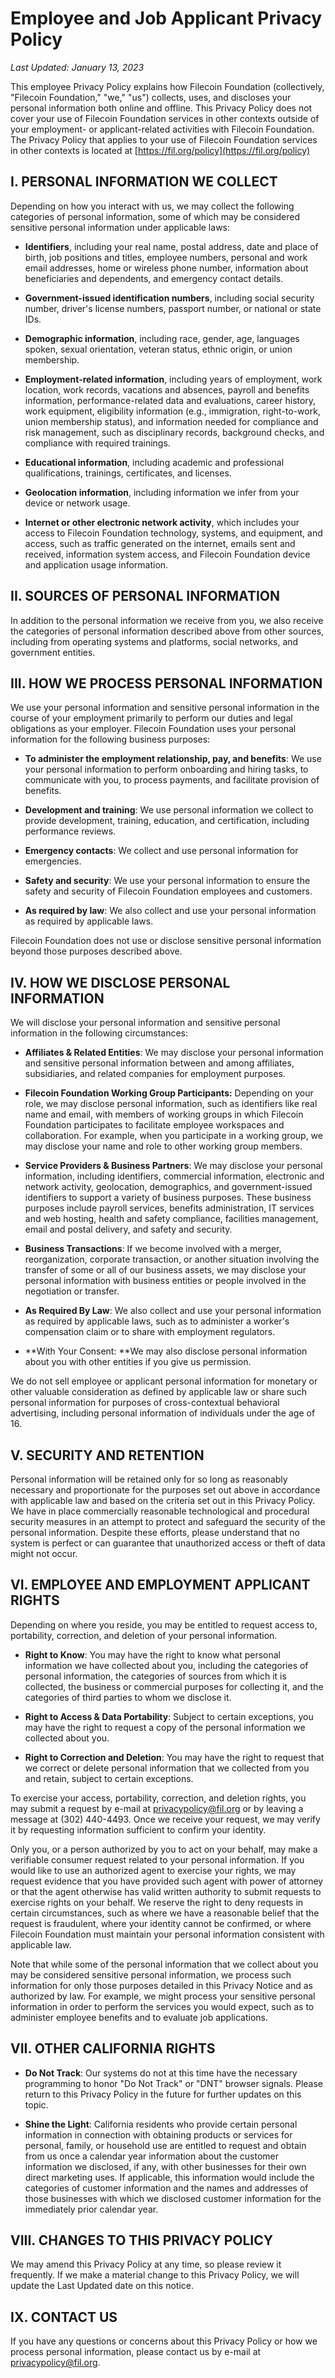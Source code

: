 # Employee and Job Applicant Privacy Policy

_Last Updated: January 13, 2023_

This employee Privacy Policy explains how Filecoin Foundation  (collectively, "Filecoin Foundation," "we," "us") collects, uses, and discloses your personal information both online and offline. This Privacy Policy does not cover your use of Filecoin Foundation services in other contexts outside of your employment- or applicant-related activities with Filecoin Foundation. The Privacy Policy that applies to your use of Filecoin Foundation services in other contexts is located at [https://fil.org/policy](https://fil.org/policy)

## I. PERSONAL INFORMATION WE COLLECT

Depending on how you interact with us, we may collect the following categories of personal information, some of which may be considered sensitive personal information under applicable laws:

- **Identifiers**, including your real name, postal address, date and place of birth, job positions and titles, employee numbers, personal and work email addresses, home or wireless phone number, information about beneficiaries and dependents, and emergency contact details.

- **Government-issued identification numbers**, including social security number, driver's license numbers, passport number, or national or state IDs.

- **Demographic information**, including race, gender, age, languages spoken, sexual orientation, veteran status, ethnic origin, or union membership.

- **Employment-related information**, including years of employment, work location, work records, vacations and absences, payroll and benefits information, performance-related data and evaluations, career history, work equipment, eligibility information (e.g., immigration, right-to-work, union membership status), and information needed for compliance and risk management, such as disciplinary records, background checks, and compliance with required trainings.

- **Educational information**, including academic and professional qualifications, trainings, certificates, and licenses.

- **Geolocation information**, including information we infer from your device or network usage.

- **Internet or other electronic network activity**, which includes your access to Filecoin Foundation technology, systems, and equipment, and access, such as traffic generated on the internet, emails sent and received, information system access, and Filecoin Foundation device and application usage information.

## II. SOURCES OF PERSONAL INFORMATION

In addition to the personal information we receive from you, we also receive the categories of personal information described above from other sources, including from operating systems and platforms, social networks, and government entities.

## III. HOW WE PROCESS PERSONAL INFORMATION

We use your personal information and sensitive personal information in the course of your employment primarily to perform our duties and legal obligations as your employer. Filecoin Foundation uses your personal information for the following business purposes:

- **To administer the employment relationship, pay, and benefits**: We use your personal information to perform onboarding and hiring tasks, to communicate with you, to process payments, and facilitate provision of benefits.

- **Development and training**: We use personal information we collect to provide development, training, education, and certification, including performance reviews.

- **Emergency contacts**: We collect and use personal information for emergencies.

- **Safety and security**: We use your personal information to ensure the safety and security of Filecoin Foundation employees and customers.

- **As required by law**: We also collect and use your personal information as required by applicable laws.

Filecoin Foundation does not use or disclose sensitive personal information beyond those purposes described above.

## IV. HOW WE DISCLOSE PERSONAL INFORMATION

We will disclose your personal information and sensitive personal information in the following circumstances:

- **Affiliates & Related Entities**: We may disclose your personal information and sensitive personal information between and among affiliates, subsidiaries, and related companies for employment purposes.

- **Filecoin Foundation Working Group Participants:** Depending on your role, we may disclose personal information, such as identifiers like real name and email, with members of working groups in which Filecoin Foundation participates to facilitate employee workspaces and collaboration. For example, when you participate in a working group, we may disclose your name and role to other working group members.

- **Service Providers & Business Partners**: We may disclose your personal information, including identifiers, commercial information, electronic and network activity, geolocation, demographics, and government-issued identifiers to support a variety of business purposes. These business purposes include payroll services, benefits administration, IT services and web hosting, health and safety compliance, facilities management, email and postal delivery, and safety and security.

- **Business Transactions**: If we become involved with a merger, reorganization, corporate transaction, or another situation involving the transfer of some or all of our business assets, we may disclose your personal information with business entities or people involved in the negotiation or transfer.

- **As Required By Law**: We also collect and use your personal information as required by applicable laws, such as to administer a worker's compensation claim or to share with employment regulators.

- **With Your Consent: **We may also disclose personal information about you with other entities if you give us permission.

We do not sell employee or applicant personal information for monetary or other valuable consideration as defined by applicable law or share such personal information for purposes of cross-contextual behavioral advertising, including personal information of individuals under the age of 16.

## V. SECURITY AND RETENTION

Personal information will be retained only for so long as reasonably necessary and proportionate for the purposes set out above in accordance with applicable law and based on the criteria set out in this Privacy Policy. We have in place commercially reasonable technological and procedural security measures in an attempt to protect and safeguard the security of the personal information. Despite these efforts, please understand that no system is perfect or can guarantee that unauthorized access or theft of data might not occur.

## VI. EMPLOYEE AND EMPLOYMENT APPLICANT RIGHTS

Depending on where you reside, you may be entitled to request access to, portability, correction, and deletion of your personal information.

- **Right to Know**: You may have the right to know what personal information we have collected about you, including the categories of personal information, the categories of sources from which it is collected, the business or commercial purposes for collecting it, and the categories of third parties to whom we disclose it.

- **Right to Access & Data Portability**: Subject to certain exceptions, you may have the right to request a copy of the personal information we collected about you.

- **Right to Correction and Deletion**: You may have the right to request that we correct or delete personal information that we collected from you and retain, subject to certain exceptions.

To exercise your access, portability, correction, and deletion rights, you may submit a request by e-mail at privacypolicy@fil.org or by leaving a message at (302) 440-4493. Once we receive your request, we may verify it by requesting information sufficient to confirm your identity.

Only you, or a person authorized by you to act on your behalf, may make a verifiable consumer request related to your personal information. If you would like to use an authorized agent to exercise your rights, we may request evidence that you have provided such agent with power of attorney or that the agent otherwise has valid written authority to submit requests to exercise rights on your behalf. We reserve the right to deny requests in certain circumstances, such as where we have a reasonable belief that the request is fraudulent, where your identity cannot be confirmed, or where Filecoin Foundation must maintain your personal information consistent with applicable law.

Note that while some of the personal information that we collect about you may be considered sensitive personal information, we process such information for only those purposes detailed in this Privacy Notice and as authorized by law. For example, we might process your sensitive personal information in order to perform the services you would expect, such as to administer employee benefits and to evaluate job applications.

## VII. OTHER CALIFORNIA RIGHTS

- **Do Not Track**: Our systems do not at this time have the necessary programming to honor "Do Not Track" or "DNT" browser signals. Please return to this Privacy Policy in the future for further updates on this topic.

- **Shine the Light**: California residents who provide certain personal information in connection with obtaining products or services for personal, family, or household use are entitled to request and obtain from us once a calendar year information about the customer information we disclosed, if any, with other businesses for their own direct marketing uses. If applicable, this information would include the categories of customer information and the names and addresses of those businesses with which we disclosed customer information for the immediately prior calendar year.

## VIII. CHANGES TO THIS PRIVACY POLICY

We may amend this Privacy Policy at any time, so please review it frequently. If we make a material change to this Privacy Policy, we will update the Last Updated date on this notice.

## IX. CONTACT US

If you have any questions or concerns about this Privacy Policy or how we process personal information, please contact us by e-mail at [privacypolicy@fil.org](mailto:privacypolicy@fil.org).
